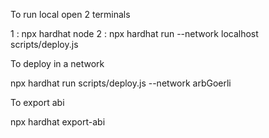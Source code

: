 To run local open 2 terminals

1 : npx hardhat node 
2 : npx hardhat run --network localhost scripts/deploy.js

To deploy in a network

npx hardhat run scripts/deploy.js --network arbGoerli

To export abi

npx hardhat export-abi